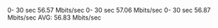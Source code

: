 0-  30 sec       56.57 Mbits/sec
0-  30 sec       57.06 Mbits/sec
0-  30 sec       56.87 Mbits/sec
AVG: 56.83 Mbits/sec
